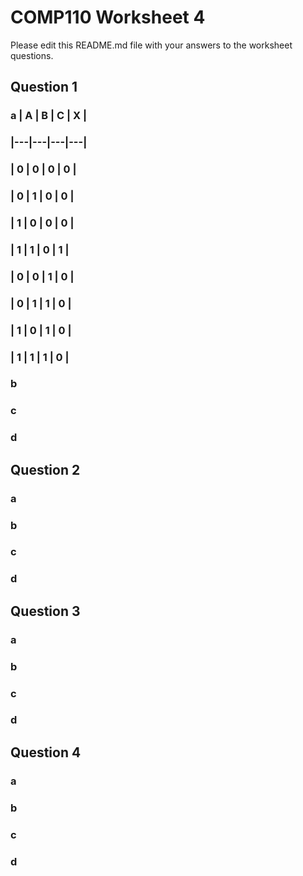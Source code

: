 # COMP110 Worksheet 4

Please edit this README.md file with your answers to the worksheet questions.

## Question 1

### a | A | B | C | X |
###   |---|---|---|---|
###   | 0 | 0 | 0 | 0 |
###   | 0 | 1 | 0 | 0 |
###   | 1 | 0 | 0 | 0 |
###   | 1 | 1 | 0 | 1 |
###   | 0 | 0 | 1 | 0 |
###   | 0 | 1 | 1 | 0 |
###   | 1 | 0 | 1 | 0 |
###   | 1 | 1 | 1 | 0 |

### b

### c

### d

## Question 2

### a

### b

### c

### d

## Question 3

### a

### b

### c

### d

## Question 4

### a

### b

### c

### d

